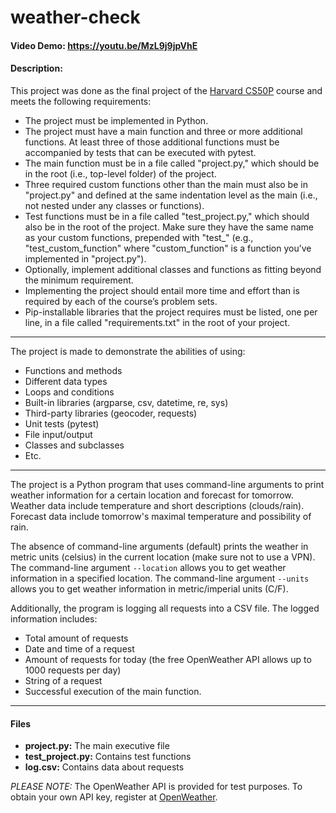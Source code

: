 # weather-check
#### Video Demo: https://youtu.be/MzL9j9jpVhE
#### Description:

This project was done as the final project of the [Harvard CS50P](https://cs50.harvard.edu/python/2022/) course and meets the following requirements:
- The project must be implemented in Python.
- The project must have a main function and three or more additional functions. At least three of those additional functions must be accompanied by tests that can be executed with pytest.
- The main function must be in a file called "project.py," which should be in the root (i.e., top-level folder) of the project.
- Three required custom functions other than the main must also be in "project.py" and defined at the same indentation level as the main (i.e., not nested under any classes or functions).
- Test functions must be in a file called "test_project.py," which should also be in the root of the project. Make sure they have the same name as your custom functions, prepended with "test_" (e.g., "test_custom_function" where "custom_function" is a function you’ve implemented in "project.py").
- Optionally, implement additional classes and functions as fitting beyond the minimum requirement.
- Implementing the project should entail more time and effort than is required by each of the course’s problem sets.
- Pip-installable libraries that the project requires must be listed, one per line, in a file called "requirements.txt" in the root of your project.

*** 
The project is made to demonstrate the abilities of using:
- Functions and methods
- Different data types
- Loops and conditions
- Built-in libraries (argparse, csv, datetime, re, sys)
- Third-party libraries (geocoder, requests)
- Unit tests (pytest)
- File input/output
- Classes and subclasses
- Etc.
***
The project is a Python program that uses command-line arguments to print weather information for a certain location and forecast for tomorrow. Weather data include temperature and short descriptions (clouds/rain). Forecast data include tomorrow's maximal temperature and possibility of rain.

The absence of command-line arguments (default) prints the weather in metric units (celsius) in the current location (make sure not to use a VPN). The command-line argument `--location` allows you to get weather information in a specified location. The command-line argument `--units` allows you to get weather information in metric/imperial units (C/F).

Additionally, the program is logging all requests into a CSV file. The logged information includes:
- Total amount of requests
- Date and time of a request
- Amount of requests for today (the free OpenWeather API allows up to 1000 requests per day)
- String of a request
- Successful execution of the main function.
***
#### Files
- **project.py:** The main executive file
- **test_project.py:** Contains test functions
- **log.csv:** Contains data about requests

_PLEASE NOTE:_ The OpenWeather API is provided for test purposes. To obtain your own API key, register at [OpenWeather](https://openweathermap.org).
